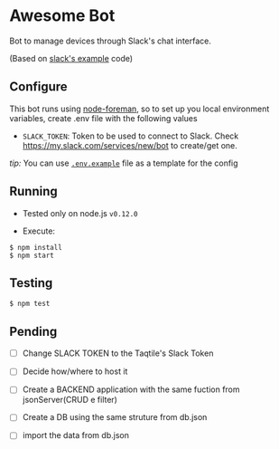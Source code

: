 # Awesome Bot

Bot to manage devices through Slack's chat interface.

(Based on [slack's example](https://github.com/slackhq/node-slack-client/blob/master/examples/simple_reverse.coffee) code)

## Configure

This bot runs using [node-foreman](https://github.com/strongloop/node-foreman), so to set up you local environment variables, create .env file with the following values

- `SLACK_TOKEN`: Token to be used to connect to Slack. Check https://my.slack.com/services/new/bot to create/get one.

_tip:_ You can use [`.env.example`](.env.example) file as a template for the config

## Running

- Tested only on node.js `v0.12.0`

- Execute:
```
$ npm install
$ npm start
```

## Testing

```
$ npm test
```
## Pending
- [ ] Change SLACK TOKEN to the Taqtile's Slack Token
- [ ] Decide how/where to host it
- [ ] Create a BACKEND application with the same fuction from jsonServer(CRUD e filter)
- [ ] Create a DB using the same struture from db.json
- [ ] import the data from db.json

